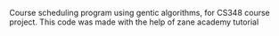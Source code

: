 Course scheduling program using gentic algorithms, for CS348 course project.
This code was made with the help of zane academy tutorial
